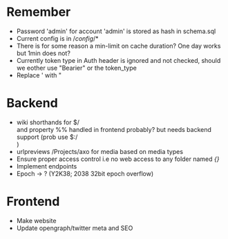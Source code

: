 # Remember
- Password 'admin' for account 'admin' is stored as hash in schema.sql
- Current config is in /_config_/*
- There is for some reason a min-limit on cache duration? One day works but 1min does not?
- Currently token type in Auth header is ignored and not checked, should we eother use "Bearier" or the token_type
- Replace ' with "

# Backend
- wiki shorthands for $<cat>/<article> and property %<prop>% handled in frontend probably? but needs backend support (prob use $<wiki>:<cat>/<article>)
- urlpreviews /Projects/axo for media based on media types
- Ensure proper access control i.e no web access to any folder named _{}_
- Implement endpoints
- Epoch -> ? (Y2K38; 2038 32bit epoch overflow)

# Frontend
- Make website
- Update opengraph/twitter meta and SEO
